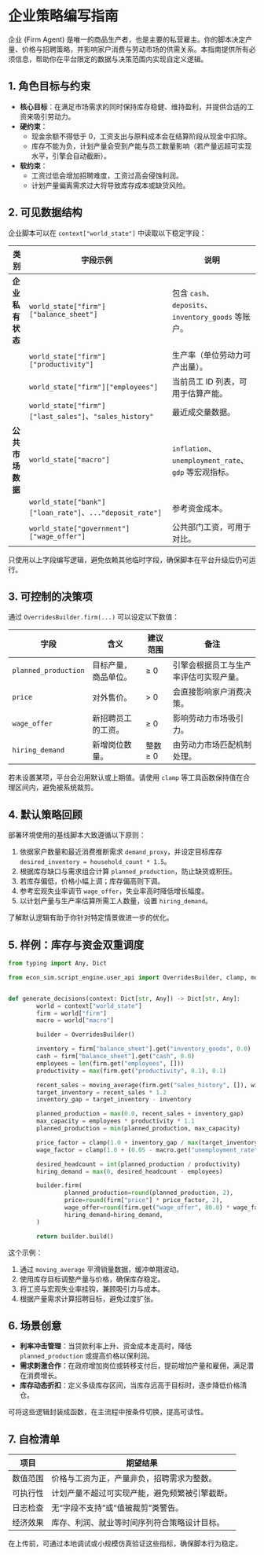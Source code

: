 # 企业策略编写指南

企业 (Firm Agent) 是唯一的商品生产者，也是主要的私营雇主。你的脚本决定产量、价格与招聘策略，并影响家户消费与劳动市场的供需关系。本指南提供所有必须信息，帮助你在平台限定的数据与决策范围内实现自定义逻辑。

## 1. 角色目标与约束

- **核心目标**：在满足市场需求的同时保持库存稳健、维持盈利，并提供合适的工资来吸引劳动力。
- **硬约束**：
    - 现金余额不得低于 0，工资支出与原料成本会在结算阶段从现金中扣除。
    - 库存不能为负，计划产量会受到产能与员工数量影响（若产量远超可实现水平，引擎会自动截断）。
- **软约束**：
    - 工资过低会增加招聘难度，工资过高会侵蚀利润。
    - 计划产量偏离需求过大将导致库存成本或缺货风险。

## 2. 可见数据结构

企业脚本可以在 `context["world_state"]` 中读取以下稳定字段：

| 类别 | 字段示例 | 说明 |
| ---- | -------- | ---- |
| **企业私有状态** | `world_state["firm"]["balance_sheet"]` | 包含 `cash`、`deposits`、`inventory_goods` 等账户。 |
| | `world_state["firm"]["productivity"]` | 生产率（单位劳动力可产出量）。 |
| | `world_state["firm"]["employees"]` | 当前员工 ID 列表，可用于估算产能。 |
| | `world_state["firm"]["last_sales"]`、`"sales_history"` | 最近成交量数据。 |
| **公共市场数据** | `world_state["macro"]` | `inflation`、`unemployment_rate`、`gdp` 等宏观指标。 |
| | `world_state["bank"]["loan_rate"]`、`..."deposit_rate"]` | 参考资金成本。 |
| | `world_state["government"]["wage_offer"]` | 公共部门工资，可用于对比。 |

只使用以上字段编写逻辑，避免依赖其他临时字段，确保脚本在平台升级后仍可运行。

## 3. 可控制的决策项

通过 `OverridesBuilder.firm(...)` 可以设定以下数值：

| 字段 | 含义 | 建议范围 | 备注 |
| ---- | ---- | -------- | ---- |
| `planned_production` | 目标产量，商品单位。 | ≥ 0 | 引擎会根据员工与生产率评估可实现产量。 |
| `price` | 对外售价。 | > 0 | 会直接影响家户消费决策。 |
| `wage_offer` | 新招聘员工的工资。 | ≥ 0 | 影响劳动力市场吸引力。 |
| `hiring_demand` | 新增岗位数量。 | 整数 ≥ 0 | 由劳动力市场匹配机制处理。 |

若未设置某项，平台会沿用默认或上期值。请使用 `clamp` 等工具函数保持值在合理区间内，避免被系统裁剪。

## 4. 默认策略回顾

部署环境使用的基线脚本大致遵循以下原则：

1. 依据家户数量和最近消费推断需求 `demand_proxy`，并设定目标库存 `desired_inventory = household_count * 1.5`。
2. 根据库存缺口与需求组合计算 `planned_production`，防止缺货或积压。
3. 若库存偏低，价格小幅上调；库存偏高则下调。
4. 参考宏观失业率调节 `wage_offer`，失业率高时降低增长幅度。
5. 以计划产量与生产率估算所需工人数量，设置 `hiring_demand`。

了解默认逻辑有助于你针对特定情景做进一步的优化。

## 5. 样例：库存与资金双重调度

```python
from typing import Any, Dict

from econ_sim.script_engine.user_api import OverridesBuilder, clamp, moving_average


def generate_decisions(context: Dict[str, Any]) -> Dict[str, Any]:
        world = context["world_state"]
        firm = world["firm"]
        macro = world["macro"]

        builder = OverridesBuilder()

        inventory = firm["balance_sheet"].get("inventory_goods", 0.0)
        cash = firm["balance_sheet"].get("cash", 0.0)
        employees = len(firm.get("employees", []))
        productivity = max(firm.get("productivity", 0.1), 0.1)

        recent_sales = moving_average(firm.get("sales_history", []), window=3) or firm.get("last_sales", 0.0)
        target_inventory = recent_sales * 1.2
        inventory_gap = target_inventory - inventory

        planned_production = max(0.0, recent_sales + inventory_gap)
        max_capacity = employees * productivity * 1.1
        planned_production = min(planned_production, max_capacity)

        price_factor = clamp(1.0 + inventory_gap / max(target_inventory, 1.0) * 0.15, 0.85, 1.15)
        wage_factor = clamp(1.0 + (0.05 - macro.get("unemployment_rate", 0.05)) * 0.8, 0.85, 1.2)

        desired_headcount = int(planned_production / productivity)
        hiring_demand = max(0, desired_headcount - employees)

        builder.firm(
                planned_production=round(planned_production, 2),
                price=round(firm["price"] * price_factor, 2),
                wage_offer=round(firm.get("wage_offer", 80.0) * wage_factor, 2),
                hiring_demand=hiring_demand,
        )

        return builder.build()
```

这个示例：

1. 通过 `moving_average` 平滑销量数据，缓冲单期波动。
2. 使用库存目标调整产量与价格，确保库存稳定。
3. 将工资与宏观失业率挂钩，兼顾吸引力与成本。
4. 根据产量需求计算招聘目标，避免过度扩张。

## 6. 场景创意

- **利率冲击管理**：当贷款利率上升、资金成本走高时，降低 `planned_production` 或提高价格以保利润。
- **需求刺激合作**：在政府增加岗位或转移支付后，提前增加产量和雇佣，满足潜在消费增长。
- **库存动态折扣**：定义多级库存区间，当库存远高于目标时，逐步降低价格清仓。

可将这些逻辑封装成函数，在主流程中按条件切换，提高可读性。

## 7. 自检清单

| 项目 | 期望结果 |
| ---- | -------- |
| 数值范围 | 价格与工资为正，产量非负，招聘需求为整数。 |
| 可执行性 | 计划产量不超过可实现产能，避免频繁被引擎截断。 |
| 日志检查 | 无“字段不支持”或“值被裁剪”类警告。 |
| 经济效果 | 库存、利润、就业等时间序列符合策略设计目标。 |

在上传前，可通过本地调试或小规模仿真验证这些指标，确保脚本行为稳定。